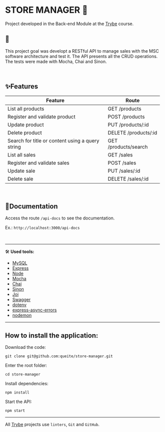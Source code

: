 # STORE MANAGER 🏬

Project developed in the Back-end Module at the [Trybe](https://www.betrybe.com/) course.

## 🎯
This project goal was developt a RESTful API to manage sales with the MSC software architecture and test it.
The API presents all the CRUD operations.
The tests were made with Mocha, Chai and Sinon.

<br>

## ✨**Features**

Feature | Route
------- | ------
List all products | GET /products
Register and validate product | POST /products
Update product | PUT /products/:id
Delete product | DELETE /products/:id
Search for title or content using a query string | GET /products/search
List all sales | GET /sales
Register and validate sales | POST /sales
Update sale | PUT /sales/:id
Delete sale | DELETE /sales/:id
<br/>

## 📜Documentation
Access the route `/api-docs` to see the documentation.

Ex.: `http://localhost:3000/api-docs`

<br>

---

🛠️ **Used tools:**
* [MySQL](https://www.mysql.com/)
* [Express](https://expressjs.com/)
* [Node](https://nodejs.org/en/)
* [Mocha](https://mochajs.org/)
* [Chai](https://www.chaijs.com/)
* [Sinon](https://sinonjs.org/)
* [Joi](https://joi.dev/api/?v=17.6.0)
* [Swagger](https://swagger.io/)
* [dotenv](https://www.npmjs.com/package/dotenv)
* [express-async-errors](https://www.npmjs.com/package/express-async-errors)
* [nodemon](https://www.npmjs.com/package/nodemon)

---

## How to install the application:
Download the code:
```
git clone git@github.com:queite/store-manager.git
```
Enter the root folder:
```
cd store-manager
```
Install dependencies:
```
npm install
```
Start the API:
```
npm start
```
---
All [Trybe](https://www.betrybe.com/) projects use `linters`, `Git` and `GitHub`.<br/>
